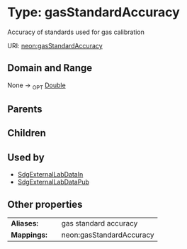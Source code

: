 
# Type: gasStandardAccuracy


Accuracy of standards used for gas calibration

URI: [neon:gasStandardAccuracy](https://data.neonscience.org/gasStandardAccuracy)


## Domain and Range

None ->  <sub>OPT</sub> [Double](types/Double.md)

## Parents


## Children


## Used by

 * [SdgExternalLabDataIn](SdgExternalLabDataIn.md)
 * [SdgExternalLabDataPub](SdgExternalLabDataPub.md)

## Other properties

|  |  |  |
| --- | --- | --- |
| **Aliases:** | | gas standard accuracy |
| **Mappings:** | | neon:gasStandardAccuracy |

